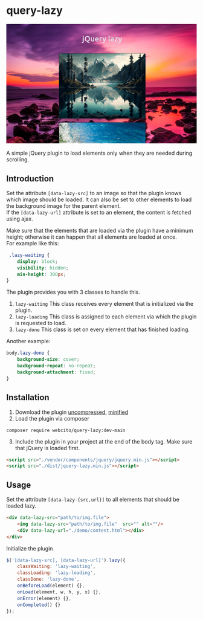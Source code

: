 # query-lazy

![header](./demo/img/jquery-lazy.png)

A simple jQuery plugin to load elements only when they are needed during scrolling.

## Introduction

Set the attribute `[data-lazy-src]` to an image so that the plugin knows which image should be loaded. It can also be set to other elements to load the background image for the parent element.  
If the `[data-lazy-url]` attribute is set to an element, the content is fetched using ajax.

Make sure that the elements that are loaded via the plugin have a minimum height; 
otherwise it can happen that all elements are loaded at once.  
For example like this:
```css
 .lazy-waiting {
    display: block;
    visibility: hidden;
    min-height: 300px;
}
```

The plugin provides you with 3 classes to handle this.

1. `lazy-waiting` This class receives every element that is initialized via the plugin.
2. `lazy-loading` This class is assigned to each element via which the plugin is requested to load.
3. `lazy-done` This class is set on every element that has finished loading.

Another example:
```css
body.lazy-done {
    background-size: cover;
    background-repeat: no-repeat;
    background-attachment: fixed;
}
```

## Installation
1. Download the plugin [uncompressed](./dist/jquery-lazy.js), [minified](./dist/jquery-lazy.min.js)
2. Load the plugin via composer 
```shell
composer require webcito/query-lazy:dev-main
```
3. Include the plugin in your project at the end of the body tag. Make sure that jQuery is loaded first.
```html
<script src="./vendor/components/jquery/jquery.min.js"></script>
<script src="./dist/jquery-lazy.min.js"></script>
```
## Usage
Set the attribute `[data-lazy-{src,url}]` to all elements that should be loaded lazy.
```html
<div data-lazy-src="path/to/img.file">
    <img data-lazy-src="path/to/img.file"  src="" alt=""/>
    <div data-lazy-url="./demo/content.html"></div>
</div>
```
Initialize the plugin
```js
$('[data-lazy-src], [data-lazy-url]').lazy({
    classWaiting: 'lazy-waiting',
    classLoading: 'lazy-loading',
    classDone: 'lazy-done',
    onBeforeLoad(element) {},
    onLoad(element, w, h, y, x) {},
    onError(element) {},
    onCompleted() {}
});
```
